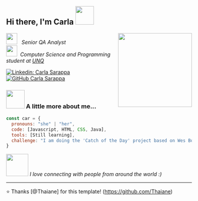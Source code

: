 <h2> Hi there, I'm Carla <img src="https://media0.giphy.com/media/S8Gj5ShbFsH011mZIS/giphy.gif" width="50"></h2>
<img align='right' src="https://media2.giphy.com/media/L12Zh0n6ut42L1CeJg/giphy.gif" width="200">
<p><img src="https://media2.giphy.com/media/gLzyDbZHPBPkGmzvQH/giphy.gif" width="30">&nbsp;&nbsp;&nbsp;<em>Senior QA Analyst</br><img src="https://media2.giphy.com/media/gLzyDbZHPBPkGmzvQH/giphy.gif" width="30">&nbsp;&nbsp;Computer Science and Programming student at <a href="https://www.unq.edu.ar/">UNQ</a>
</em></p>

[![Linkedin: Carla Sarappa](https://img.shields.io/badge/-CarlaSarappa-blue?style=flat-square&logo=Linkedin&logoColor=white&link=https://www.linkedin.com/in/carlasarappa/)](https://www.linkedin.com/in/carlasarappa/)
[![GitHub Carla Sarappa](https://img.shields.io/github/followers/carlasarappa?label=follow&style=social)](https://github.com/carlasarappa)


### <img src="https://media3.giphy.com/media/ihAXNlpbVHMYiJy9ZP/giphy.gif" width="50"> A little more about me...  

```javascript
const car = {
  pronouns: "she" | "her",
  code: [Javascript, HTML, CSS, Java],
  tools: [Still learning],
  challenge: "I am doing the 'Catch of the Day' project based on Wes Bos' React for Beginners course"
}
```

<img src="https://media1.giphy.com/media/dUfpiUa5Qr4LspOwhL/giphy.gif" width="60"> <em>I love connecting with people from around the world :)</em>

---

⭐️ Thanks [@Thaiane] for this template! (https://github.com/Thaiane)

<!--
**carlasarappa/carlasarappa** is a ✨ _special_ ✨ repository because its `README.md` (this file) appears on your GitHub profile.

Here are some ideas to get you started:

- 🔭 I’m currently working on ...
- 🌱 I’m currently learning ...
- 👯 I’m looking to collaborate on ...
- 🤔 I’m looking for help with ...
- 💬 Ask me about ...
- 📫 How to reach me: ...
- 😄 Pronouns: ...
- ⚡ Fun fact: ...
### Hi there 👋
-->
